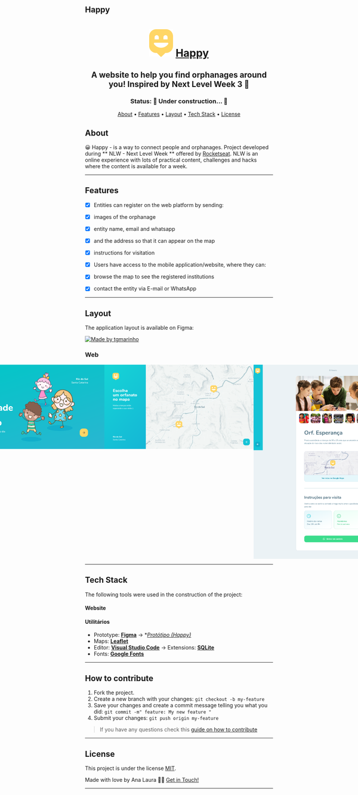 ## Happy

<h1 align="center">
    <img alt="Happy" title="#Happy" src="./public/images/logo-icon.png" />
    <a href="#"> Happy </a>
</h1>

<h2 align="center">
    A website to help you find orphanages around you! Inspired by Next
            Level Week 3 🚀
</h2>

<h3 align="center"> 
	 Status: 🚀 Under construction... 🚧
</h3>

<p align="center">
 <a href="#about">About</a> •
 <a href="#features">Features</a> •
 <a href="#layout">Layout</a> • 
 <a href="#tech-stack">Tech Stack</a> • 
 <a href="#user-content-license">License</a>

</p>


## About

😀 Happy - is a way to connect people and orphanages.
Project developed during ** NLW - Next Level Week ** offered by [Rocketseat](https://nextlevelweek.com/). NLW is an online experience with lots of practical content, challenges and hacks where the content is available for a week.

---

## Features

   - [x] Entities can register on the web platform by sending:
   - [x] images of the orphanage
   - [x] entity name, email and whatsapp
   - [x] and the address so that it can appear on the map
   - [x] instructions for visitation

   - [x] Users have access to the mobile application/website, where they can:
   - [x] browse the map to see the registered institutions
   - [x] contact the entity via E-mail or WhatsApp

---

## Layout

The application layout is available on Figma:

<a href="https://www.figma.com/file/MTtHfUixlqXyPTRVHr0gcM/Happy-Web-(Copy)">
  <img alt="Made by tgmarinho" src="https://img.shields.io/badge/Acessar%20Layout%20-Figma-%2304D361">
</a>



### Web

<p align="center" style="display: flex; align-items: flex-start; justify-content: center;">
	 <img alt="Happy" title="#Happy" src="./public/images/images-readme/first-page.png" width="400px">
  <img alt="Happy" title="#Happy" src="./public/images/images-readme/second-page.png" width="400px">

  <img alt="Happy" title="#Happy" src="./public/images/images-readme/third-page.png" width="400px">
</p>

---


## Tech Stack

The following tools were used in the construction of the project:

#### **Website**  

#### [](https://github.com/tgmarinho/Ecoleta#utilit%C3%A1rios)**Utilitários**

-   Prototype:  **[Figma](https://www.figma.com/)**  →  **[Protótipo (Happy)](https://www.figma.com/file/MkaYjG7YhtJDQH7LICoSTd/Happy-Web-(Copy))*
-   Maps:  **[Leaflet](https://react-leaflet.js.org/en/)**
-   Editor:  **[Visual Studio Code](https://code.visualstudio.com/)**  → Extensions:  **[SQLite](https://marketplace.visualstudio.com/items?itemName=alexcvzz.vscode-sqlite)**
-   Fonts:  **[Google Fonts](https://fonts.google.com/specimen/Nunito)**

---


## How to contribute

1. Fork the project.
2. Create a new branch with your changes: `git checkout -b my-feature`
3. Save your changes and create a commit message telling you what you did: `git commit -m" feature: My new feature "`
4. Submit your changes: `git push origin my-feature`
> If you have any questions check this [guide on how to contribute](./CONTRIBUTING.md)


---

## License

This project is under the license [MIT](./LICENSE).

Made with love by Ana Laura 👋🏽 [Get in Touch!](Https://www.instagram.com/llaurabp/)

---
